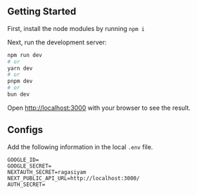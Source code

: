 ## Getting Started

First, install the node modules by running `npm i`

Next, run the development server:

```bash
npm run dev
# or
yarn dev
# or
pnpm dev
# or
bun dev
```

Open [http://localhost:3000](http://localhost:3000) with your browser to see the result.

## Configs

Add the following information in the local `.env` file.

```
GOOGLE_ID=
GOOGLE_SECRET=
NEXTAUTH_SECRET=ragasiyam
NEXT_PUBLIC_API_URL=http://localhost:3000/
AUTH_SECRET=

```